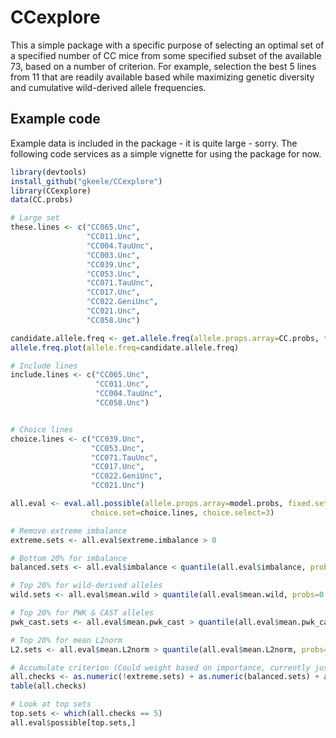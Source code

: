 CCexplore
=========

This a simple package with a specific purpose of selecting an optimal set of a specified number of CC mice from some specified subset of the available 73, based on a number of criterion. For example, selection the best 5 lines from 11 that are readily available based while maximizing genetic diversity and cumulative wild-derived allele frequencies.

## Example code

Example data is included in the package - it is quite large - sorry. The following code services as a simple vignette for using the package for now.

```r
library(devtools)
install_github("gkeele/CCexplore")
library(CCexplore)
data(CC.probs)

# Large set
these.lines <- c("CC065.Unc", 
                 "CC011.Unc", 
                 "CC004.TauUnc", 
                 "CC003.Unc", 
                 "CC039.Unc", 
                 "CC053.Unc", 
                 "CC071.TauUnc", 
                 "CC017.Unc", 
                 "CC022.GeniUnc", 
                 "CC021.Unc", 
                 "CC058.Unc")

candidate.allele.freq <- get.allele.freq(allele.props.array=CC.probs, these.individuals=these.lines)
allele.freq.plot(allele.freq=candidate.allele.freq)

# Include lines
include.lines <- c("CC065.Unc", 
                   "CC011.Unc", 
                   "CC004.TauUnc",   
                   "CC058.Unc")


# Choice lines
choice.lines <- c("CC039.Unc", 
                  "CC053.Unc", 
                  "CC071.TauUnc", 
                  "CC017.Unc", 
                  "CC022.GeniUnc", 
                  "CC021.Unc")

all.eval <- eval.all.possible(allele.props.array=model.probs, fixed.set=include.lines, 
			      choice.set=choice.lines, choice.select=3)

# Remove extreme imbalance
extreme.sets <- all.eval$extreme.imbalance > 0

# Bottom 20% for imbalance
balanced.sets <- all.eval$imbalance < quantile(all.eval$imbalance, probs=0.2)

# Top 20% for wild-derived alleles
wild.sets <- all.eval$mean.wild > quantile(all.eval$mean.wild, probs=0.8)

# Top 20% for PWK & CAST alleles
pwk_cast.sets <- all.eval$mean.pwk_cast > quantile(all.eval$mean.pwk_cast, probs=0.8)

# Top 20% for mean L2norm
L2.sets <- all.eval$mean.L2norm > quantile(all.eval$mean.L2norm, probs=0.8)

# Accumulate criterion (Could weight based on importance, currently just equally weighting)
all.checks <- as.numeric(!extreme.sets) + as.numeric(balanced.sets) + as.numeric(wild.sets) + as.numeric(pwk_cast.sets) + as.numeric(L2.sets)
table(all.checks)

# Look at top sets
top.sets <- which(all.checks == 5)
all.eval$possible[top.sets,]
```
